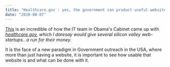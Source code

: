 ```yaml
---
title: "Healthcare.gov : yes, the government can product useful websites"
date: "2010-08-07"
---
```


[This](http://techcrunch.com/2010/08/06/healthcare-obama-entrepreneurs-twitter/) is an incredible of how the IT team in Obama's Cabinet came up with _[healthcare.gov](http://healthcare.gov), which I daresay would give several silicon valley web-startups.. a run for their money._

It is the face of a new paradigm in Government outreach in the USA, where more than just having a website, it is important to see how usable that website is and what can be done with it.
